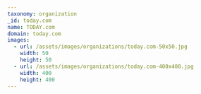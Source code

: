 ```yaml
---
taxonomy: organization
_id: today.com
name: TODAY.com
domain: today.com
images:
  - url: /assets/images/organizations/today.com-50x50.jpg
    width: 50
    height: 50
  - url: /assets/images/organizations/today.com-400x400.jpg
    width: 400
    height: 400
---
```

